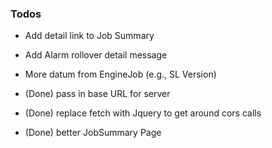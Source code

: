 ### Todos

- Add detail link to Job Summary
- Add Alarm rollover detail message
- More datum from EngineJob (e.g., SL Version)

- (Done) pass in base URL for server
- (Done) replace fetch with Jquery to get around cors calls
- (Done) better JobSummary Page